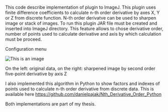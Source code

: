This code describe implementation of plugin to ImageJ. This plugin uses finite difference coefficients to calculate n-th order derivative by axes X, Y or Z from discrete function. N-th order derivatve can be used to sharpen image or stack of images. To run this plugin JAR file must be created and inserted into ImageJ directory. This feature allows to chose derivative order, number of points used to calculate derivative and axis by which calculation must be proceed.

Configuration menu

![This is an image](https://i.ibb.co/fxMKsr4/Screenshot-2.png)

On the left: original data, on the right: sharpened image by second order five-point derivative by axis Z

I also implemented this algorithm in Python to show factors and indexes of points used to calculate n-th order derivative from discrete data. This is available here https://github.com/danielpajak/Nth_Derivative_Order_Python

Both implementations are part of my thesis.
